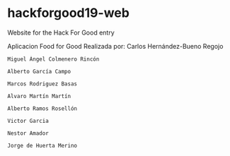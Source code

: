 # hackforgood19-web
Website for the Hack For Good entry

Aplicacion Food for Good
Realizada por:
	Carlos Hernández-Bueno Regojo

	Miguel Ángel Colmenero Rincón

	Alberto García Campo

	Marcos Rodriguez Basas

	Alvaro Martín Martín

	Alberto Ramos Rosellón

	Victor Garcia

	Nestor Amador

	Jorge de Huerta Merino

